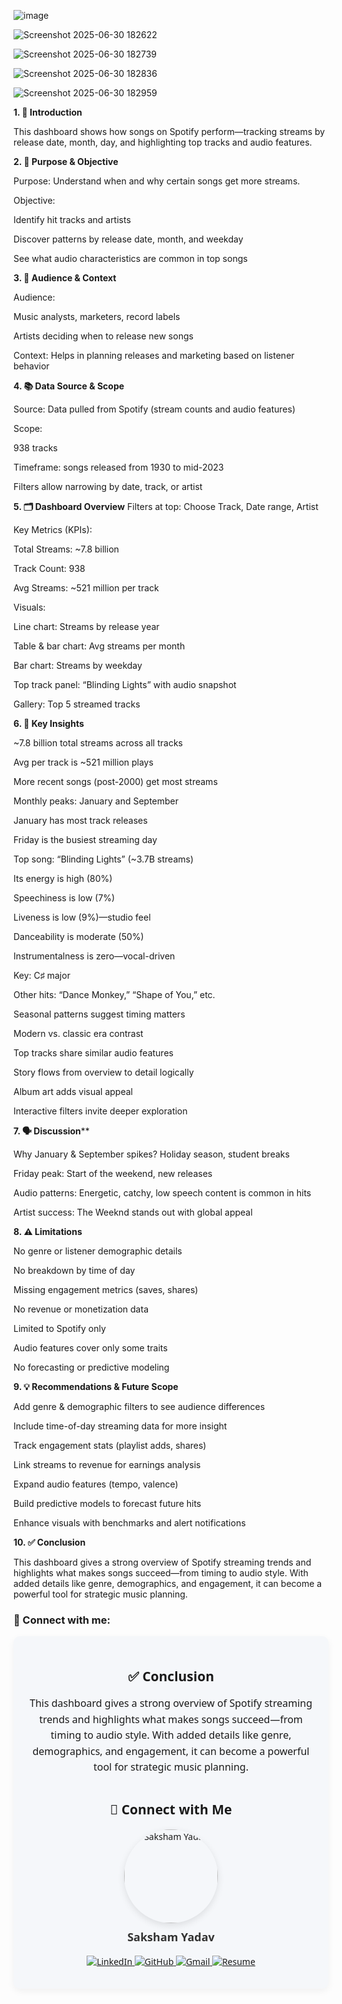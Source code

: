 ![image](https://github.com/user-attachments/assets/2bc6bcc2-971d-4784-a385-f0018969ef75)

![Screenshot 2025-06-30 182622](https://github.com/user-attachments/assets/8481e87c-8423-4b63-8d2e-be8630b82f1a)

![Screenshot 2025-06-30 182739](https://github.com/user-attachments/assets/164dc44c-c9eb-4175-bcad-fba1ed89df0c)

![Screenshot 2025-06-30 182836](https://github.com/user-attachments/assets/7a0d6547-4040-4ace-b694-e61dc86e199f)

![Screenshot 2025-06-30 182959](https://github.com/user-attachments/assets/bc546d76-9be2-4f98-93e5-f2e24cd84cbc)




**1. 🎵 Introduction**

This dashboard shows how songs on Spotify perform—tracking streams by release date, month, day, and highlighting top tracks and audio features.

**2. 🎯 Purpose & Objective**

Purpose: Understand when and why certain songs get more streams.

Objective:

Identify hit tracks and artists

Discover patterns by release date, month, and weekday

See what audio characteristics are common in top songs

**3. 👥 Audience & Context**

Audience:

Music analysts, marketers, record labels

Artists deciding when to release new songs

Context: Helps in planning releases and marketing based on listener behavior

**4. 📚 Data Source & Scope**

Source: Data pulled from Spotify (stream counts and audio features)

Scope:

938 tracks

Timeframe: songs released from 1930 to mid-2023

Filters allow narrowing by date, track, or artist

**5. 🗂 Dashboard Overview**
Filters at top: Choose Track, Date range, Artist

Key Metrics (KPIs):

Total Streams: ~7.8 billion

Track Count: 938

Avg Streams: ~521 million per track

Visuals:

Line chart: Streams by release year

Table & bar chart: Avg streams per month

Bar chart: Streams by weekday

Top track panel: “Blinding Lights” with audio snapshot

Gallery: Top 5 streamed tracks

**6. 🚀 Key Insights**


~7.8 billion total streams across all tracks

Avg per track is ~521 million plays

More recent songs (post-2000) get most streams

Monthly peaks: January and September

January has most track releases

Friday is the busiest streaming day

Top song: “Blinding Lights” (~3.7B streams)

Its energy is high (80%)

Speechiness is low (7%)

Liveness is low (9%)—studio feel

Danceability is moderate (50%)

Instrumentalness is zero—vocal-driven

Key: C♯ major

Other hits: “Dance Monkey,” “Shape of You,” etc.

Seasonal patterns suggest timing matters

Modern vs. classic era contrast

Top tracks share similar audio features

Story flows from overview to detail logically

Album art adds visual appeal

Interactive filters invite deeper exploration

**7. 🗣 Discussion****


Why January & September spikes? Holiday season, student breaks

Friday peak: Start of the weekend, new releases

Audio patterns: Energetic, catchy, low speech content is common in hits

Artist success: The Weeknd stands out with global appeal

**8. ⚠️ Limitations**


No genre or listener demographic details

No breakdown by time of day

Missing engagement metrics (saves, shares)

No revenue or monetization data

Limited to Spotify only

Audio features cover only some traits

No forecasting or predictive modeling

**9. 💡 Recommendations & Future Scope**


Add genre & demographic filters to see audience differences

Include time-of-day streaming data for more insight

Track engagement stats (playlist adds, shares)

Link streams to revenue for earnings analysis

Expand audio features (tempo, valence)

Build predictive models to forecast future hits

Enhance visuals with benchmarks and alert notifications

**10. ✅ Conclusion**


This dashboard gives a strong overview of Spotify streaming trends and highlights what makes songs succeed—from timing to audio style. With added details like genre, demographics, and engagement, it can become a powerful tool for strategic music planning.


### 👋 Connect with me:
<!-- 🌟 Section Container -->
<div style="max-width: 800px; margin: auto; padding: 20px; font-family: 'Segoe UI', sans-serif; background-color: #f5f7fa; border-radius: 10px; box-shadow: 0 4px 12px rgba(0,0,0,0.05);">

  <!-- ✅ Conclusion -->
  <h2 style="text-align: center;">✅ Conclusion</h2>
  <p style="text-align: center; font-size: 16px; line-height: 1.6;">
    This dashboard gives a strong overview of Spotify streaming trends and highlights what makes songs succeed—from timing to audio style. With added details like genre, demographics, and engagement, it can become a powerful tool for strategic music planning.
  </p>

  <!-- 🤝 Connect with Me -->
  <h2 style="text-align: center; margin-top: 40px;">🤝 Connect with Me</h2>

  <!-- Profile Image -->
  <div style="text-align: center; margin-bottom: 10px;">
    <img src="https://github.com/user-attachments/assets/27d9edd1-4a8e-4f9c-a26d-6c0f3b89ce24"
         alt="Saksham Yadav"
         width="150"
         style="border-radius: 50%; box-shadow: 0 4px 12px rgba(0,0,0,0.1);">
    <p style="margin-top: 10px; font-size: 18px; font-weight: 600; color: #333;">Saksham Yadav</p>
  </div>

  <!-- Connect with Me Badges -->
  <p align="center">
    <a href="https://www.linkedin.com/in/saksham-yadav-380b251b5/" target="_blank">
      <img src="https://img.shields.io/badge/LinkedIn-%230077B5.svg?style=for-the-badge&logo=linkedin&logoColor=white" alt="LinkedIn">
    </a>
    <a href="https://github.com/saksham03" target="_blank">
      <img src="https://img.shields.io/badge/GitHub-%2312100E.svg?style=for-the-badge&logo=github&logoColor=white" alt="GitHub">
    </a>
    <a href="mailto:saksham.analytics@gmail.com">
      <img src="https://img.shields.io/badge/Gmail-D14836?style=for-the-badge&logo=gmail&logoColor=white" alt="Gmail">
    </a>
    <a href="https://github.com/saksham03/saksham03/raw/main/resume.pdf" target="_blank">
      <img src="https://img.shields.io/badge/Resume-Download-green?style=for-the-badge&logo=adobeacrobatreader&logoColor=white" alt="Resume">
    </a>
  </p>
</div>




